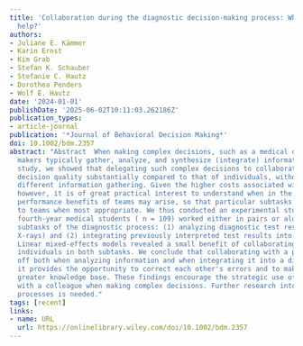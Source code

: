 ```yaml
---
title: 'Collaboration during the diagnostic decision‐making process: When does it
  help?'
authors:
- Juliane E. Kämmer
- Karin Ernst
- Kim Grab
- Stefan K. Schauber
- Stefanie C. Hautz
- Dorothea Penders
- Wolf E. Hautz
date: '2024-01-01'
publishDate: '2025-06-02T10:11:03.262186Z'
publication_types:
- article-journal
publication: '*Journal of Behavioral Decision Making*'
doi: 10.1002/bdm.2357
abstract: "Abstract  When making complex decisions, such as a medical diagnosis, decision
  makers typically gather, analyze, and synthesize (integrate) information. In a previous
  study, we showed that delegating such complex decisions to collaborating pairs increases
  decision quality substantially compared to that of individuals, without requiring
  different information gathering. Given the higher costs associated with teamwork,
  however, it is of great practical interest to understand when in the process the
  performance benefits of teams may arise, so that particular subtasks can be delegated
  to teams when most appropriate. We thus conducted an experimental study in which
  fourth‐year medical students ( n = 109) worked either in pairs or alone on two separate
  subtasks of the diagnostic process: (1) analyzing diagnostic test results (e.g.,
  X‐rays) and (2) integrating previously interpreted test results into diagnoses.
  Linear mixed‐effects models revealed a small benefit of collaborating pairs over
  individuals in both subtasks. We conclude that collaborating with a peer may pay
  off both when analyzing information and when integrating it into a diagnosis as
  it provides the opportunity to correct each other's errors and to make use of a
  greater knowledge base. These findings encourage the strategic use of collaboration
  with a colleague when making complex decisions. Further research into the underlying
  processes is needed."
tags: [recent]
links:
- name: URL
  url: https://onlinelibrary.wiley.com/doi/10.1002/bdm.2357
---
```

